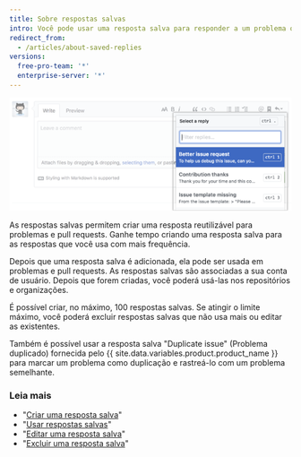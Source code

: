 ```yaml
---
title: Sobre respostas salvas
intro: Você pode usar uma resposta salva para responder a um problema ou uma pull request.
redirect_from:
  - /articles/about-saved-replies
versions:
  free-pro-team: '*'
  enterprise-server: '*'
---
```


![Respostas salvas](/assets/images/help/settings/saved-replies.png)

As respostas salvas permitem criar uma resposta reutilizável para problemas e pull requests. Ganhe tempo criando uma resposta salva para as respostas que você usa com mais frequência.

Depois que uma resposta salva é adicionada, ela pode ser usada em problemas e pull requests. As respostas salvas são associadas a sua conta de usuário. Depois que forem criadas, você poderá usá-las nos repositórios e organizações.

É possível criar, no máximo, 100 respostas salvas. Se atingir o limite máximo, você poderá excluir respostas salvas que não usa mais ou editar as existentes.

Também é possível usar a resposta salva "Duplicate issue" (Problema duplicado) fornecida pelo {{ site.data.variables.product.product_name }} para marcar um problema como duplicação e rastreá-lo com um problema semelhante.

### Leia mais

- "[Criar uma resposta salva](/articles/creating-a-saved-reply)"
- "[Usar respostas salvas](/articles/using-saved-replies)"
- "[Editar uma resposta salva](/articles/editing-a-saved-reply)"
- "[Excluir uma resposta salva](/articles/deleting-a-saved-reply)"
